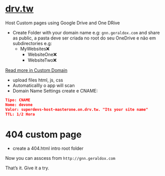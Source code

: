 # [drv.tw](https://drv.tw)

Host Custom pages using Google Drive and One DRive

- Create Folder with your domain name e.g: `gnn.geraldox.com` and share as public, a pasta deve ser criada no root do seu OneDrive e não em subdirectories e.g:
  - MyWebsites❌
    - WebsiteOne❌
    - WebsiteTwo❌

[Read more in Custom Domain](https://docs-of.drv.tw/how-to/using-custom-domain-name/)

- upload files html, js, css
- Automaticallly o app will scan
- Domain Name Settings create e CNAME:

```json
Tipo: CNAME
Nome: devone
Valor: superdevs-host-masterone.on.drv.tw. "Its your site name"
TTL: 1/2 Hora
```

# 404 custom page

- create a 404.html intro root folder

Now you can asscess from `http://gnn.geraldox.com`

That’s it. Give it a try.
